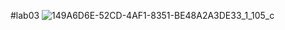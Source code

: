 #lab03
![149A6D6E-52CD-4AF1-8351-BE48A2A3DE33_1_105_c](https://user-images.githubusercontent.com/81643040/113042597-ff3ce180-9160-11eb-91ed-a9e9a292371c.jpeg)
